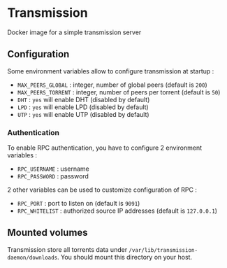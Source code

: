 # Transmission

Docker image for a simple transmission server

## Configuration

Some environment variables allow to configure transmission at startup :

- `MAX_PEERS_GLOBAL` : integer, number of global peers (default is `200`)
- `MAX_PEERS_TORRENT` : integer, number of peers per torrent (default is `50`)
- `DHT` : `yes` will enable DHT (disabled by default)
- `LPD` : `yes` will enable LPD (disabled by default)
- `UTP` : `yes` will enable UTP (disabled by default)

### Authentication

To enable RPC authentication, you have to configure 2 environment variables :

- `RPC_USERNAME` : username
- `RPC_PASSWORD` : password

2 other variables can be used to customize configuration of RPC :

- `RPC_PORT` : port to listen on (default is `9091`)
- `RPC_WHITELIST` : authorized source IP addresses (default is `127.0.0.1`)

## Mounted volumes

Transmission store all torrents data under `/var/lib/transmission-daemon/downloads`. You should mount this directory on your host.
